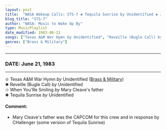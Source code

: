 ```yaml
---
layout: post
title:  "NASA Wakeup Calls: STS-7 ✺ Tequila Sunrise by Unidentified ✺ June 21, 1983"
blog_title: "STS-7"
author: "NASA: Music to Wake Up By"
type: MusicPlaylist
date_modified: 1983-06-21
songs: ["Texas A&M War Hymn by Unidentified", "Reveille (Bugle Call) by Unidentified", "When You'Re Smiling by Mary Cleave's father", "Tequila Sunrise by Unidentified"]
genres: ["Brass & Military"]
---
```


----
### DATE: June 21, 1983
----
✫ Texas A&M War Hymn *by* Unidentified ([Brass & Military](https://www.discogs.com/genre/Brass%20%26%20Military)) <a target="blank_" href="https://www.discogs.com/Bill-Moffit-Texas-AM-Aggie-War-Hymn/release/14493590">
    <i class="fas fa-compact-disc"
       title="Discogs entry for this song"
       alt="Discogs entry for this song"
       style="font-size: 1.1em;"></i></a>
      &nbsp;<br />
✺ Reveille (Bugle Call) *by* Unidentified    &nbsp;<br />
⊹ When You'Re Smiling *by* Mary Cleave's father    &nbsp;<br />
✺ Tequila Sunrise *by* Unidentified  <a target="blank_" href="https://www.discogs.com/artist/5833904-Tequila-Sunrise-6">
    <i class="fas fa-compact-disc"
       title="Discogs entry for this song"
       alt="Discogs entry for this song"
       style="font-size: 1.1em;"></i></a>
    

#### Comment:
* Mary Cleave's father was the CAPCOM for this crew
and in response by CHallenger (some version of Tequila Sunrise)



<br/>
<center>
	<a target="_blank"
	   href="https://twitter.com/intent/tweet?hashtags=Space,NASA,Playlist,NASAWakeupCalls,SpaceProgram&text=🚀 {{ page.author}}, '{{ page.songs.first }}' {{ page.title }}, {{ site.url }}{{ page.url }}&via=nasawakeupcalls"><i class="fab fa-twitter" title="Tweet this page" alt="Tweet this page" style="font-size: 1.3em;"></i></a>
	&nbsp; 	<i class="fas fa-user-astronaut" style="font-size: 1.5em;"></i> &nbsp;
    <a id="custom_amazon_link"
       type="amzn" search="#"
       category="popular music">
    <i class="fab fa-amazon" style="font-size: 1.3em;"></i></a>
</center>

<!-- Randomly resolve an individual entry from a song array -->
<script src="/assets/javascript/seedrandom.min.js"></script>
<script>
  var wake_me_up = ["Texas A&M War Hymn by Unidentified", "Reveille (Bugle Call) by Unidentified", "When You'Re Smiling by Mary Cleave's father", "Tequila Sunrise by Unidentified"];
  var prng = new Math.seedrandom();
  function randomSong() {
    song = wake_me_up[Math.floor(Math.random() * wake_me_up.length)];
    var amazon_link = document.getElementById("custom_amazon_link");
    amazon_link.setAttribute("search", song);
  }
  window.onload = randomSong();
</script>
